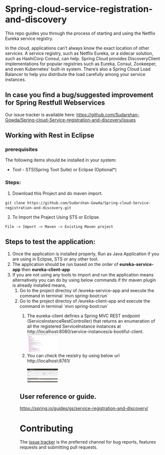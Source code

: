 # Spring-cloud-service-registration-and-discovery
This repo guides you through the process of starting and using the Netflix Eureka service registry.

In the cloud, applications can’t always know the exact location of other services. A service registry, such as Netflix Eureka, or a sidecar solution, such as HashiCorp Consul, can help. Spring Cloud provides DiscoveryClient implementations for popular registries such as Eureka, Consul, Zookeeper, and even Kubernetes' built-in system. There’s also a Spring Cloud Load Balancer to help you distribute the load carefully among your service instances.

## In case you find a bug/suggested improvement for Spring Restfull Webservices
Our issue tracker is available here: https://github.com/Sudarshan-Gowda/Spring-cloud-Service-registration-and-discovery/issues

## Working with Rest in Eclipse

### prerequisites
The following items should be installed in your system:
* Tool - STS(Spring Toot Suite) or Eclipse (Optional*)

### Steps:

1) Download this Project and do maven import.
```
git clone https://github.com/Sudarshan-Gowda/Spring-cloud-Service-registration-and-discovery.git
```
2) To Import the Praject Using STS or Eclipse.
```
File -> Import -> Maven -> Existing Maven project
```

## Steps to test the application:

1) Once the application is installed properly, Run as Java Application if you are using in Eclipse, STS or any other tool.
2) The application should be run based on the order of <b>eureka-service-app</b> then <b>eureka-client-app</b>
3) If you are not using any tools to import and run the application means alternatively you can do by using below commands if thr maven plugin is already installed means,
   <ol>
    <li>Go to the project directoy of /eureka-service-app and execute the command in terminal `mvn spring-boot:run` </li>
    <li>Go to the project directoy of /eureka-client-app and execute the command in terminal `mvn spring-boot:run` </li>
   <ol>
4) The eureka-client defines a Spring MVC REST endpoint (ServiceInstanceRestController) that returns an enumeration of all the    registered ServiceInstance instances at http://localhost:8080/service-instances/a-bootiful-client. <br>
   <img src="https://github.com/Sudarshan-Gowda/Spring-cloud-Service-registration-and-discovery/blob/master/docs/Pic1.png" width="100px"/>
5) You can check the resistry by using below url http://localhost:8761/ <br>     
   <img src="https://github.com/Sudarshan-Gowda/Spring-cloud-Service-registration-and-discovery/blob/master/docs/Pic2.png" width="100px"/>
   
## User reference or guide.
  https://spring.io/guides/gs/service-registration-and-discovery/
  
# Contributing

The [issue tracker](https://github.com/Sudarshan-Gowda/Spring-cloud-Service-registration-and-discovery/issues) is the preferred channel for bug reports, features requests and submitting pull requests.

